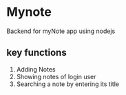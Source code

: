 # Mynote
Backend for myNote app using nodejs

## key functions
 1. Adding Notes
 2. Showing notes of login user
 3. Searching a note by entering its title
